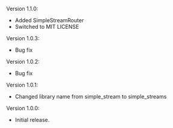 Version 1.1.0:
- Added SimpleStreamRouter
- Switched to MIT LICENSE

Version 1.0.3:
- Bug fix

Version 1.0.2:
- Bug fix

Version 1.0.1:
- Changed library name from simple_stream to simple_streams

Version 1.0.0:
- Initial release.
